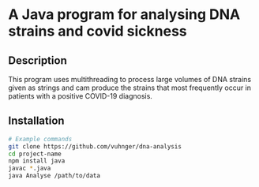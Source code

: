 # A Java program for analysing DNA strains and covid sickness

## Description
This program uses multithreading to process large volumes of DNA strains given as strings and cam produce the strains that most frequently occur in patients with a positive COVID-19 diagnosis.

## Installation

```bash
# Example commands
git clone https://github.com/vuhnger/dna-analysis
cd project-name
npm install java
javac *.java
java Analyse /path/to/data
